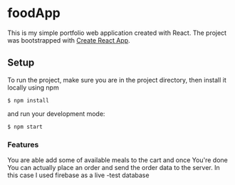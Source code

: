 # foodApp
This is my simple portfolio web application created with React.
The project was bootstrapped with [Create React App](https://github.com/facebook/create-react-app).

## Setup

To run the project, make sure you are in the project directory, then install it locally using npm

``
$ npm install
``

and run your development mode:

``
$ npm start
``

### Features

You are able add some of available meals to the cart and once You're done You can actually place an order and send the order data to the server.
In this case I used firebase as a live -test database

   
